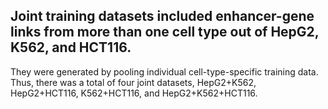 ## Joint training datasets included enhancer-gene links from more than one cell type out of HepG2, K562, and HCT116. 

They were generated by pooling individual cell-type-specific training data. 
Thus, there was a total of four joint datasets, HepG2+K562, HepG2+HCT116, K562+HCT116, and HepG2+K562+HCT116.
